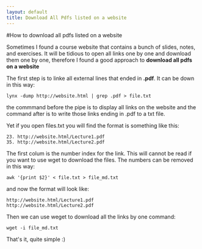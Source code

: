 ```yaml
---
layout: default
title: Download All Pdfs listed on a website
---
```


#How to download all pdfs listed on a website

Sometimes I found a course website that contains a bunch of slides, notes, and exercises. It will be tidious to open all links one by one and download them one by one, therefore I found a good approach to **download all pdfs on a website**

The first step is to linke all external lines that ended in **.pdf**. It can be down in this way:

```
lynx -dump http://website.html | grep .pdf > file.txt
```	

the commmand before the pipe is to display all links on the website and the command after is to write those links ending in .pdf to a txt file. 

Yet if you open files.txt you will find the format is something like this:

	23. http://website.html/Lecture1.pdf
	35. http://website.html/Lecture2.pdf

The first colum is the number index for the link. This will cannot be read if you want to use wget to download the files. The numbers can be removed in this way:

	awk '{print $2}' < file.txt > file_md.txt
	
and now the format will look like:
	
	http://website.html/Lecture1.pdf
	http://website.html/Lecture2.pdf
	
Then we can use weget to download all the links by one command:

	wget -i file_md.txt
	
That's it, quite simple :)

